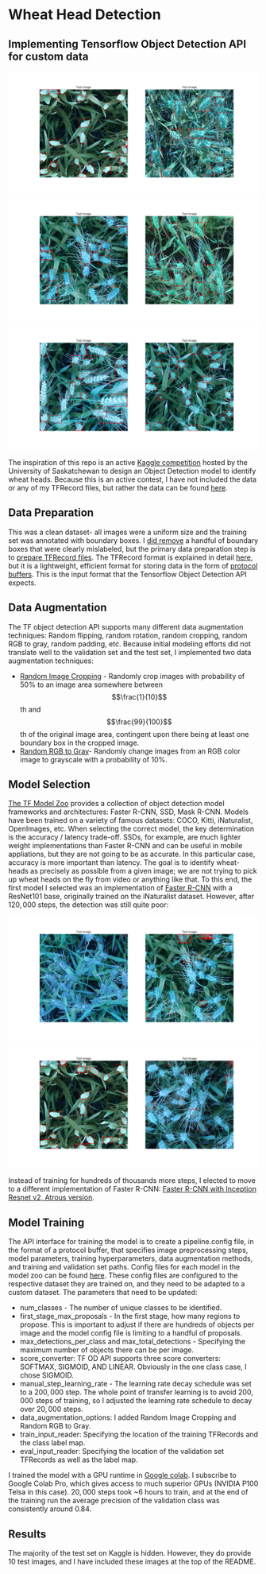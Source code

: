 # Wheat Head Detection
## Implementing Tensorflow Object Detection API for custom data

![sample_img](readme_images/readme_imagepro3.png)
![sample_img](readme_images/readme_imagepro2.png)
![sample_img](readme_images/readme_imagepro1.png)

The inspiration of this repo is an active [Kaggle competition](https://www.kaggle.com/c/global-wheat-detection) hosted by the University of Saskatchewan to design an Object Detection model to identify wheat heads. Because this is an active contest, I have not included the data or any of my TFRecord files, but rather the data can be found [here](https://www.kaggle.com/c/global-wheat-detection/data). 

## Data Preparation

This was a clean dataset- all images were a uniform size and the training set was annotated with boundary boxes. I [did remove](https://github.com/asoane34/TF_object_detection/blob/master/00EDA.ipynb) a handful of boundary boxes that were clearly mislabeled, but the primary data preparation step is to [prepare TFRecord files](https://github.com/asoane34/TF_object_detection/blob/master/generate_tfrecords.py). The TFRecord format is explained in detail [here](https://www.tensorflow.org/tutorials/load_data/tfrecord), but it is a lightweight, efficient format for storing data in the form of [protocol buffers](https://developers.google.com/protocol-buffers/). This is the input format that the Tensorflow Object Detection API expects. 

## Data Augmentation

The TF object detection API supports many different data augmentation techniques: Random flipping, random rotation, random cropping, random RGB to gray, random padding, etc. Because initial modeling efforts did not translate well to the validation set and the test set, I implemented two data augmentation techniques:
* [Random Image Cropping](https://github.com/tensorflow/models/blob/master/research/object_detection/protos/preprocessor.proto) - Randomly crop images with probability of $50\%$ to an image area somewhere between $$\frac{1}{10}$$th and $$\frac{99}{100}$$th of the original image area, contingent upon there being at least one boundary box in the cropped image. 
* [Random RGB to Gray](https://github.com/tensorflow/models/blob/master/research/object_detection/protos/preprocessor.proto)- Randomly change images from an RGB color image to grayscale with a probability of $10\%$. 

## Model Selection
[The TF Model Zoo](https://github.com/tensorflow/models/blob/master/research/object_detection/g3doc/detection_model_zoo.md) provides a collection of object detection model frameworks and architectures: Faster R-CNN, SSD, Mask R-CNN. Models have been trained on a variety of famous datasets: COCO, Kitti, iNaturalist, OpenImages, etc. When selecting the correct model, the key determination is the accuracy / latency trade-off. SSDs, for example, are much lighter weight implementations than Faster R-CNN and can be useful in mobile appliations, but they are not going to be as accurate. In this particular case, accuracy is more important than latency. The goal is to identify wheat-heads as precisely as possible from a given image; we are not trying to pick up wheat heads on the fly from video or anything like that. To this end, the first model I selected was an implementation of [Faster R-CNN](faster_rcnn_resnet101_fgvc.config) with a ResNet101 base, originally trained on the iNaturalist dataset. However, after $120,000$ steps, the detection was still quite poor:

![sample_img](readme_images/readme_imagebad2.png)
![sample_img](readme_images/readme_imagebad1.png)

Instead of training for hundreds of thousands more steps, I elected to move to a different implementation of Faster R-CNN: [Faster R-CNN with Inception Resnet v2, Atrous version](https://github.com/tensorflow/models/blob/master/research/object_detection/samples/configs/faster_rcnn_inception_resnet_v2_atrous_coco.config). 

## Model Training 

The API interface for training the model is to create a pipeline.config file, in the format of a protocol buffer, that specifies image preprocessing steps, model parameters, training hyperparameters, data augmentation methods, and training and validation set paths. Config files for each model in the model zoo can be found [here](https://github.com/tensorflow/models/tree/master/research/object_detection/samples/configs). These config files are configured to the respective dataset they are trained on, and they need to be adapted to a custom dataset. The parameters that need to be updated: 
* num_classes - The number of unique classes to be identified. 
* first_stage_max_proposals - In the first stage, how many regions to propose. This is important to adjust if there are hundreds of objects per image and the model config file is limiting to a handful of proposals. 
* max_detections_per_class and max_total_detections - Specifying the maximum number of objects there can be per image. 
* score_converter: TF OD API supports three score converters: SOFTMAX, SIGMOID, AND LINEAR. Obviously in the one class case, I chose SIGMOID. 
* manual_step_learning_rate - The learning rate decay schedule was set to a $200,000$ step. The whole point of transfer learning is to avoid $200,000$ steps of training, so I adjusted the learning rate schedule to decay over $20,000$ steps. 
* data_augmentation_options: I added Random Image Cropping and Random RGB to Gray.
* train_input_reader: Specifying the location of the training TFRecords and the class label map. 
* eval_input_reader: Specifying the location of the validation set TFRecords as well as the label map. 

I trained the model with a GPU runtime in [Google colab](https://colab.research.google.com/). I subscribe to Google Colab Pro, which gives access to much superior GPUs (NVIDIA P100 Telsa in this case). $20,000$ steps took ~6 hours to train, and at the end of the training run the average precision of the validation class was consistently around $0.84$. 

## Results
The majority of the test set on Kaggle is hidden. However, they do provide 10 test images, and I have included these images at the top of the README.
